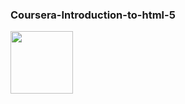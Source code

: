 ### Coursera-Introduction-to-html-5
<a href="https://heyitsamarth.github.io/Coursera-Introduction-to-html-5/Assingment.html"><img  width ="100px" src ="https://louisville.edu/anthropology/images/click-me/image"/></a>
